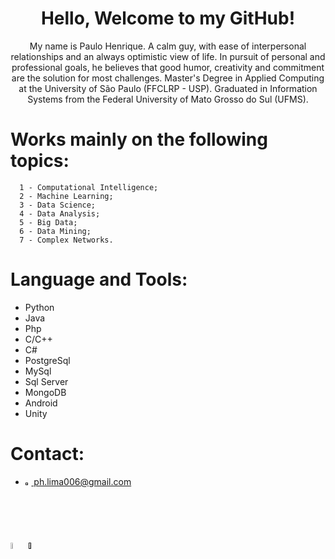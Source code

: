 <h1 align="center">Hello, Welcome to my GitHub!</h1>

<p align="center">My name is Paulo Henrique. A calm guy, with ease of interpersonal relationships and an always optimistic view of life. In pursuit of personal and professional goals, he believes that good humor, creativity and commitment are the solution for most challenges. Master's Degree in Applied Computing at the University of São Paulo (FFCLRP - USP). Graduated in Information Systems from the Federal University of Mato Grosso do Sul (UFMS).</p>

Works mainly on the following topics:
=================
<!--ts-->
      1 - Computational Intelligence;
      2 - Machine Learning;
      3 - Data Science;
      4 - Data Analysis;
      5 - Big Data;
      6 - Data Mining;
      7 - Complex Networks.
<!--te-->

Language and Tools:
=================
<ul>
      <li href="https://www.python.org"> Python </li>
      <li href="https://www.java.com/pt-BR/"> Java </li>
      <li href="https://www.php.net"> Php</li>
      <li href="https://visualstudio.microsoft.com/pt-br/vs/features/cplusplus/"> C/C++</li>
      <li href="https://docs.microsoft.com/pt-br/dotnet/csharp/"> C#</li>
      <li href="https://www.postgresql.org"> PostgreSql</li>
      <li href="https://www.mysql.com"> MySql</li>
      <li href="https://www.microsoft.com/pt-br/sql-server/sql-server-downloads"> Sql Server</li>
      <li href="https://www.mongodb.com"> MongoDB</li>
      <li href="https://www.android.com/intl/pt-BR_br/"> Android</li>
      <li href="https://unity.com/pt"> Unity</li>
</ul>

Contact:
=================
<ul>
      <li><a href=""> <img src="https://cdn-icons-png.flaticon.com/512/281/281769.png", width=2%/> ph.lima006@gmail.com</a> </li>
</ul>
<p>
 <a href="https://www.linkedin.com/in/paulo-henrique-lima-69a388184/"><img src="https://i.pinimg.com/originals/58/99/22/589922e187ab719d0afa9c4c2993019b.png", width=5%/></a>
 <a href=""><img src="https://imagepng.org/wp-content/uploads/2017/08/WhatsApp-icone-3.png", width=5%/></a>
</p>
